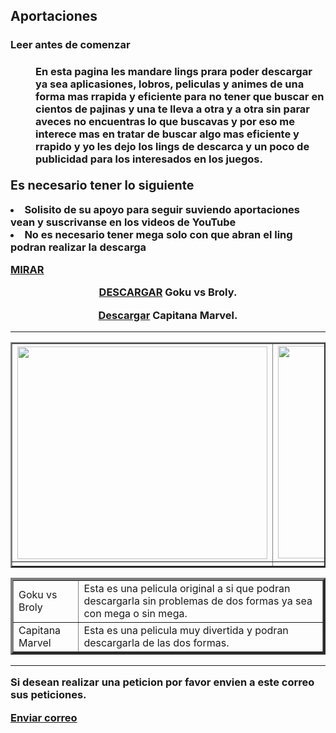 <HTML>
<HEAD>
<TITLE>Descargas por mega faciles y rrapidas</TITLE>
<link rel="styleshett" hret="css/estilos.css/">
<background="../../users/to%d1o/documents/trabajocss/mega.png" WIDTH="1200" HEIGHT="391">
<H2 ALING="center">Aportaciones</H2>
<BODY background="../../users/to%d1o/documents/trabajocss/mega.png" WIDTH="1200" HEIGHT="391">
<h3 TEXT>Leer antes de comenzar</h3 TEXT>
<h3 TEXT="#OOO FF">
<DD>En esta pagina les mandare lings prara poder descargar ya sea aplicasiones, lobros, peliculas y animes de una forma mas rrapida y eficiente para no tener que buscar en cientos de pajinas y una te lleva a otra y a otra sin parar aveces no encuentras lo que buscavas y por eso me interece mas en tratar de buscar algo mas eficiente y rrapido y yo les dejo los lings de descarca y un poco de publicidad para los interesados en los juegos.</DD><br>
<big>Es necesario tener lo siguiente</big>
<p></p>
<ui>
<li>Solisito de su apoyo para seguir suviendo aportaciones vean y suscrivanse en los videos de YouTube</li>
<li tipe="circle">No es necesario tener mega solo con que abran el ling podran realizar la descarga</li>
<ui>
<p>
<a
href="https://youtu.be/k14JZJnoswo">MIRAR</a>
<tr>
<p></p>
<center><table border=2">
<th width="40%"><IMG SRC="../../users/to%d1o/documents/trabajocss/capitana%20marvel.jpg" WIDTH="400" HEIGHT="340"></th>
<td align="center"><img src="../../users/to%d1o/documents/trabajocss/goku.jpg" WIDTH="400" HEIGHT="340"></td>
<tr><td valign="top" align="right">
</tr>
<p>
<a href="https://mega.nz/?fbclid=IwAR19xG02eonKXw7ZL9Fb9t10DNGsoo5vTPtzRVRr5mvWwFDgN3UoLFl39JI#!XfQATSBZ!TMcfbDGAwtIkIA1XJshWGUrD49ajHhLiLtLNv3ewVwQ">DESCARGAR</a> Goku vs Broly.
</p>
<P>
<a
href="https://mega.nz/?fbclid=IwAR3LneTsVHYPQc4vqBq7ZZRPDuQjpdoG6EYgLF_Egf-PAID47RFkubNOcWU#!LNNXnAqK!LY9d3v20bq-SKf-dEUFcMmYGYqbVANSz8ynZf0BYQ9w">Descargar</a> Capitana Marvel.
</p>
<P></p><p></p>
<hr align="center" color="blue" width="100%" size="3">
<center><table border=4>
<tr><td>Goku vs Broly</td><td>Esta es una pelicula original a si que podran descargarla sin problemas de dos formas ya sea con mega o sin mega.</td></tr>
<tr><td>Capitana Marvel</td><td>Esta es una pelicula muy divertida y podran descargarla de las dos formas.</td></tr>
</table></center>
<hr align="center" color="blue" width="100%" size="3">
Si desean realizar una peticion por favor envien a este correo sus peticiones.
<p>
<a href="elsinnombre212345@gnail.com ASUNTO=Peticiones">
Enviar correo</a>
</p>
</BODY>
</HTML>

